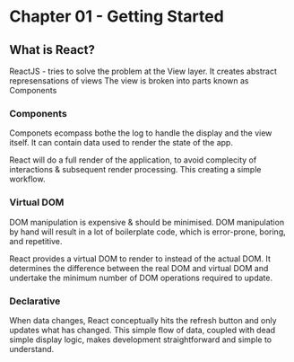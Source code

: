 # Chapter 01 - Getting Started

## What is React?

ReactJS - tries to solve the problem at the View layer.
It creates abstract represensations of views
The view is broken into parts known as  Components

### Components

Componets ecompass bothe the log to handle the display and the view itself.  It can contain data used to render the state of the app.

React will do a full render of the application, to avoid complecity of interactions & subsequent render processing. This creating a simple workflow.

### Virtual DOM

DOM manipulation is expensive & should be minimised. DOM manipulation by hand will result in a lot of boilerplate code, which is error-prone, boring, and repetitive.

React provides a virtual DOM to render to instead of the actual DOM. 
It  determines the difference between the real DOM and virtual DOM and undertake the minimum number of DOM operations required to update.

### Declarative

When data changes, React conceptually hits the refresh button and only updates what has changed. 
This simple  flow of data, coupled with dead simple display logic, makes development straightforward and simple to understand.
